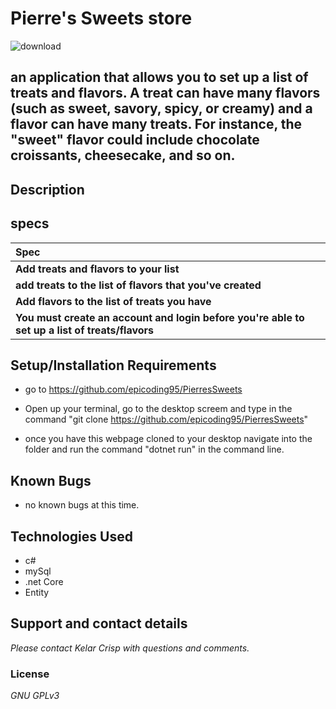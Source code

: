 
# Pierre's Sweets store
![download](https://user-images.githubusercontent.com/49597486/63200690-04562700-c037-11e9-9f54-af024c595806.png)



## an application that allows you to set up a list of treats and flavors.  A treat can have many flavors (such as sweet, savory, spicy, or creamy) and a flavor can have many treats. For instance, the "sweet" flavor could include chocolate croissants, cheesecake, and so on.

## Description 

## specs


| Spec |
| :-------------     |
| **Add treats and flavors to your list** |
| **add treats to the list of flavors that you've created** |
| **Add flavors to the list of treats you have** |
| **You must create an account and login before you're able to set up a list of treats/flavors** |

## Setup/Installation Requirements

* go to https://github.com/epicoding95/PierresSweets

* Open up your terminal, go to the desktop screem and type in the command "git clone https://github.com/epicoding95/PierresSweets"

* once you have this webpage cloned to your desktop navigate into the folder and run the command "dotnet run" in the command line.

## Known Bugs
* no known bugs at this time.

## Technologies Used
* c#
* mySql
* .net Core
* Entity

## Support and contact details

_Please contact Kelar Crisp with questions and comments._

### License

*GNU GPLv3* 
